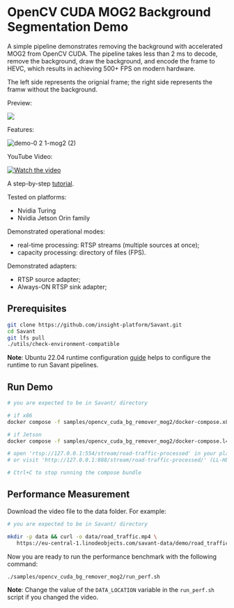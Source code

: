 # OpenCV CUDA MOG2 Background Segmentation Demo

A simple pipeline demonstrates removing the background with accelerated MOG2 from OpenCV CUDA. The pipeline takes less
than 2 ms to decode, remove the background, draw the background, and encode the frame to HEVC, which results in
achieving 500+ FPS on modern hardware.

The left side represents the orignial frame; the right side represents the framw without the background.

Preview:

![](assets/opencv_cuda_bg_remover_mog2.webp)

Features:

![demo-0 2 1-mog2 (2)](https://user-images.githubusercontent.com/15047882/230607388-febddb9b-c5da-417d-a563-4a56829c82ab.png)

YouTube Video:

[![Watch the video](https://img.youtube.com/vi/ZCXOSqklgb0/default.jpg)](https://youtu.be/ZCXOSqklgb0)

A
step-by-step [tutorial](https://blog.savant-ai.io/building-a-500-fps-accelerated-video-background-removal-pipeline-with-savant-and-opencv-cuda-mog2-441294570ac4?source=friends_link&sk=8cee4e671e77cb2b4bb36518619f9044).

Tested on platforms:

- Nvidia Turing
- Nvidia Jetson Orin family

Demonstrated operational modes:

- real-time processing: RTSP streams (multiple sources at once);
- capacity processing: directory of files (FPS).

Demonstrated adapters:

- RTSP source adapter;
- Always-ON RTSP sink adapter;

## Prerequisites

```bash
git clone https://github.com/insight-platform/Savant.git
cd Savant
git lfs pull
./utils/check-environment-compatible
```

**Note**: Ubuntu 22.04 runtime
configuration [guide](https://insight-platform.github.io/Savant/develop/getting_started/0_configure_prod_env.html) helps
to configure the runtime to run Savant pipelines.

## Run Demo

```bash
# you are expected to be in Savant/ directory

# if x86
docker compose -f samples/opencv_cuda_bg_remover_mog2/docker-compose.x86.yml up

# if Jetson
docker compose -f samples/opencv_cuda_bg_remover_mog2/docker-compose.l4t.yml up

# open 'rtsp://127.0.0.1:554/stream/road-traffic-processed' in your player
# or visit 'http://127.0.0.1:888/stream/road-traffic-processed/' (LL-HLS)

# Ctrl+C to stop running the compose bundle
```

## Performance Measurement

Download the video file to the data folder. For example:

```bash
# you are expected to be in Savant/ directory

mkdir -p data && curl -o data/road_traffic.mp4 \
   https://eu-central-1.linodeobjects.com/savant-data/demo/road_traffic.mp4
```

Now you are ready to run the performance benchmark with the following command:

```bash
./samples/opencv_cuda_bg_remover_mog2/run_perf.sh
```

**Note**: Change the value of the `DATA_LOCATION` variable in the `run_perf.sh` script if you changed the video.
